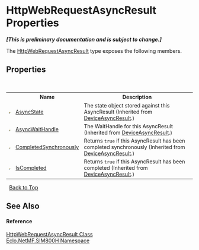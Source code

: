 # HttpWebRequestAsyncResult Properties
 _**\[This is preliminary documentation and is subject to change.\]**_

The <a href="T_Eclo_NetMF_SIM800H_HttpWebRequestAsyncResult">HttpWebRequestAsyncResult</a> type exposes the following members.


## Properties
&nbsp;<table><tr><th></th><th>Name</th><th>Description</th></tr><tr><td>![Public property](media/pubproperty.gif "Public property")</td><td><a href="P_Eclo_NetMF_SIM800H_DeviceAsyncResult_AsyncState">AsyncState</a></td><td>
The state object stored against this AsyncResult
 (Inherited from <a href="T_Eclo_NetMF_SIM800H_DeviceAsyncResult">DeviceAsyncResult</a>.)</td></tr><tr><td>![Public property](media/pubproperty.gif "Public property")</td><td><a href="P_Eclo_NetMF_SIM800H_DeviceAsyncResult_AsyncWaitHandle">AsyncWaitHandle</a></td><td>
The WaitHandle for this AsyncResult
 (Inherited from <a href="T_Eclo_NetMF_SIM800H_DeviceAsyncResult">DeviceAsyncResult</a>.)</td></tr><tr><td>![Public property](media/pubproperty.gif "Public property")</td><td><a href="P_Eclo_NetMF_SIM800H_DeviceAsyncResult_CompletedSynchronously">CompletedSynchronously</a></td><td>
Returns `true` if this AsyncResult has been completed synchronously
 (Inherited from <a href="T_Eclo_NetMF_SIM800H_DeviceAsyncResult">DeviceAsyncResult</a>.)</td></tr><tr><td>![Public property](media/pubproperty.gif "Public property")</td><td><a href="P_Eclo_NetMF_SIM800H_DeviceAsyncResult_IsCompleted">IsCompleted</a></td><td>
Returns `true` if this AsyncResult has been completed
 (Inherited from <a href="T_Eclo_NetMF_SIM800H_DeviceAsyncResult">DeviceAsyncResult</a>.)</td></tr></table>&nbsp;
<a href="#httpwebrequestasyncresult-properties">Back to Top</a>

## See Also


#### Reference
<a href="T_Eclo_NetMF_SIM800H_HttpWebRequestAsyncResult">HttpWebRequestAsyncResult Class</a><br /><a href="N_Eclo_NetMF_SIM800H">Eclo.NetMF.SIM800H Namespace</a><br />